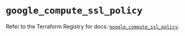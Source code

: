 # `google_compute_ssl_policy`

Refer to the Terraform Registry for docs: [`google_compute_ssl_policy`](https://registry.terraform.io/providers/hashicorp/google/5.39.0/docs/resources/compute_ssl_policy).

